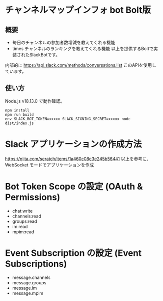 # チャンネルマップインフォ bot Bolt版

## 概要

- 毎日のチャンネルの参加者数増減を教えてくれる機能
- times チャンネルのランキングを教えてくれる機能
  以上を提供するBoltで実装されたSlackBotです。

内部的に https://api.slack.com/methods/conversations.list このAPIを使用しています。

## 使い方

Node.js v18.13.0 で動作確認。

```
npm install
npm run build
env SLACK_BOT_TOKEN=xxxxx SLACK_SIGNING_SECRET=xxxxx node dist/index.js
```

# Slack アプリケーションの作成方法

https://qiita.com/seratch/items/1a460c08c3e245b56441 以上を参考に、WebSocket モードでアプリケーションを作成

# Bot Token Scope の設定 (OAuth & Permissions)

- chat:write
- channels:read
- groups:read
- im:read
- mpim:read

# Event Subscription の設定 (Event Subscriptions)

- message.channels
- message.groups
- message.im
- message.mpim
